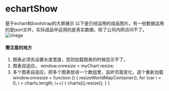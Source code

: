 # echartShow
基于echart和bootstrap的大屏展示
以下是已经运用的成品图片。有一些数据运用的是json文件，实际成品中运用的是真实数据，除了公司内网访问不了。
![image](https://github.com/sunnywindia/echartShow/blob/master/img/result.jpg)

 
#### 需注意的地方
1. 图表必须先设置长度宽度，否则加载图表的时候显示不了。
2. 图表自适应， window.onresize = myChart.resize;  
3. 多个图表自适应，把多个图表放进一个数组里，监听页面变化，逐个重新加载
  		  window.onresize = function () { 
       		 resizeWorldMapContainer();
    		for (var i = 0; i < charts.length; i++) {
  		  charts[i].resize(); 
   		     }
			    }
